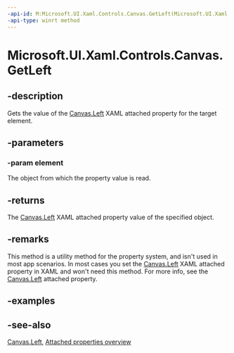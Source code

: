 ```yaml
---
-api-id: M:Microsoft.UI.Xaml.Controls.Canvas.GetLeft(Microsoft.UI.Xaml.UIElement)
-api-type: winrt method
---
```


<!-- Method syntax
public double GetLeft(Windows.UI.Xaml.UIElement element)
-->

# Microsoft.UI.Xaml.Controls.Canvas.GetLeft

## -description
Gets the value of the [Canvas.Left](canvas_left.md) XAML attached property for the target element.

## -parameters
### -param element
The object from which the property value is read.

## -returns
The [Canvas.Left](canvas_left.md) XAML attached property value of the specified object.

## -remarks
This method is a utility method for the property system, and isn't used in most app scenarios. In most cases you set the [Canvas.Left](canvas_left.md) XAML attached property in XAML and won't need this method. For more info, see the [Canvas.Left](canvas_left.md) attached property.

## -examples

## -see-also

[Canvas.Left](canvas_left.md), [Attached properties overview](/windows/uwp/xaml-platform/attached-properties-overview)